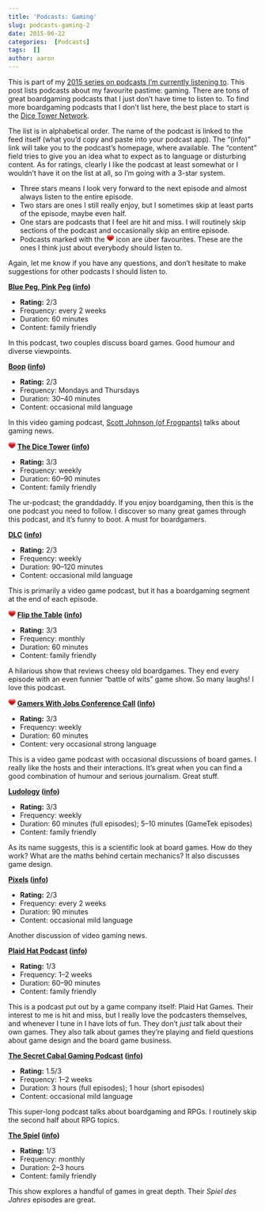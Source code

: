 ```yaml
---
title: 'Podcasts: Gaming'
slug: podcasts-gaming-2
date: 2015-06-22
categories:  [Podcasts]
tags:  []
author: aaron
---
```


This is part of my [2015 series on podcasts I’m currently listening to](../podcasts-what-im-listening-to-2015). This post lists podcasts about my favourite pastime: gaming. There are tons of great boardgaming podcasts that I just don’t have time to listen to. To find more boardgaming podcasts that I don’t list here, the best place to start is the [Dice Tower Network](http://www.dicetower.com/dice-tower-network).

The list is in alphabetical order. The name of the podcast is linked to the feed itself (what you’d copy and paste into your podcast app). The “(info)” link will take you to the podcast’s homepage, where available. The “content” field tries to give you an idea what to expect as to language or disturbing content. As for ratings, clearly I like the podcast at least somewhat or I wouldn’t have it on the list at all, so I’m going with a 3-star system.

- Three stars means I look very forward to the next episode and almost always listen to the entire episode.
- Two stars are ones I still really enjoy, but I sometimes skip at least parts of the episode, maybe even half.
- One stars are podcasts that I feel are hit and miss. I will routinely skip sections of the podcast and occasionally skip an entire episode.
- Podcasts marked with the ![package_favorite](/images/package_favorite.png) icon are über favourites. These are the ones I think just about everybody should listen to.

Again, let me know if you have any questions, and don’t hesitate to make suggestions for other podcasts I should listen to.

**[Blue Peg, Pink Peg](http://feeds.feedburner.com/bluepegpinkpeg) ([info](http://bluepegpinkpeg.com/))**

- **Rating:** 2/3
- Frequency: every 2 weeks
- Duration: 60 minutes
- Content: family friendly

In this podcast, two couples discuss board games. Good humour and diverse viewpoints.

**[Boop](http://myextralife.com/ftp/radio/boop.xml) ([info](http://frogpants.com/podcasts/boop/))**

- **Rating:** 2/3
- Frequency: Mondays and Thursdays
- Duration: 30–40 minutes
- Content: occasional mild language

In this video gaming podcast, [Scott Johnson (of Frogpants)](http://frogpants.com/) talks about gaming news.

**![package_favorite](/images/package_favorite.png) [The Dice Tower](http://dicetower.coolstuffinc.com/rss) ([info](http://www.dicetower.com/))**

- **Rating:** 3/3
- Frequency: weekly
- Duration: 60–90 minutes
- Content: family friendly

The ur-podcast; the granddaddy. If you enjoy boardgaming, then this is the one podcast you need to follow. I discover so many great games through this podcast, and it’s funny to boot. A must for boardgamers.

**[DLC](http://feeds.5by5.tv/dlc) ([info](http://5by5.tv/dlc))**

- **Rating:** 2/3
- Frequency: weekly
- Duration: 90–120 minutes
- Content: occasional mild language

This is primarily a video game podcast, but it has a boardgaming segment at the end of each episode.

**![package_favorite](/images/package_favorite.png) [Flip the Table](http://flipthetable.libsyn.com/rss) ([info](http://tableflipsyou.blogspot.ca/))**

- **Rating:** 3/3
- Frequency: monthly
- Duration: 60 minutes
- Content: family friendly

A hilarious show that reviews cheesy old boardgames. They end every episode with an even funnier “battle of wits” game show. So many laughs! I love this podcast.

**![package_favorite](/images/package_favorite.png) [Gamers With Jobs Conference Call](http://www.gamerswithjobs.com/taxonomy/term/408/0/feed) ([info](http://www.gamerswithjobs.com/))**

- **Rating:** 3/3
- Frequency: weekly
- Duration: 60 minutes
- Content: very occasional strong language

This is a video game podcast with occasional discussions of board games. I really like the hosts and their interactions. It’s great when you can find a good combination of humour and serious journalism. Great stuff.

**[Ludology](http://ludology.libsyn.com/rss) ([info](http://www.ludology.libsyn.com/))**

- **Rating:** 3/3
- Frequency: weekly
- Duration: 60 minutes (full episodes); 5–10 minutes (GameTek episodes)
- Content: family friendly

As its name suggests, this is a scientific look at board games. How do they work? What are the maths behind certain mechanics? It also discusses game design.

**[Pixels](http://feeds.feedburner.com/pixelsshow) ([info](http://frenchspin.com/category/pixels/))**

- **Rating:** 2/3
- Frequency: every 2 weeks
- Duration: 90 minutes
- Content: occasional mild language

Another discussion of video gaming news.

**[Plaid Hat Podcast](http://plaidhatpodcast.libsyn.com/rss) ([info](http://www.plaidhatgames.com/podcast))**

- **Rating:** 1/3
- Frequency: 1–2 weeks
- Duration: 60–90 minutes
- Content: family friendly

This is a podcast put out by a game company itself: Plaid Hat Games. Their interest to me is hit and miss, but I really love the podcasters themselves, and whenever I tune in I have lots of fun. They don’t *just* talk about their own games. They also talk about games they’re playing and field questions about game design and the board game business.

**[The Secret Cabal Gaming Podcast](http://thesecretcabal.com/scpodcast.xml) ([info](http://www.thesecretcabal.com/))**

- **Rating:** 1.5/3
- Frequency: 1–2 weeks
- Duration: 3 hours (full episodes); 1 hour (short episodes)
- Content: occasional mild language

This super-long podcast talks about boardgaming and RPGs. I routinely skip the second half about RPG topics.

**[The Spiel](http://thespiel.net/feed.xml) ([info](http://thespiel.net/))**

- **Rating:** 1/3
- Frequency: monthly
- Duration: 2–3 hours
- Content: family friendly

This show explores a handful of games in great depth. Their *Spiel des Jahres* episodes are great.
